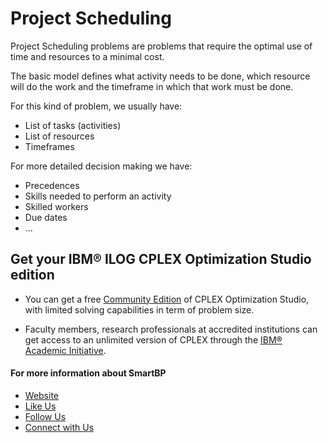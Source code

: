 # Project Scheduling

Project Scheduling problems are problems that require the optimal use of time and resources to a minimal cost.

The basic model defines what activity needs to be done, which resource will do the work and the timeframe in which that work must be done.

For this kind of problem, we usually have:
- List of tasks (activities)
- List of resources
- Timeframes

For more detailed decision making we have:
- Precedences 
- Skills needed to perform an activity
- Skilled workers
- Due dates
- ...

## Get your IBM® ILOG CPLEX Optimization Studio edition

- You can get a free [Community Edition](http://www-01.ibm.com/software/websphere/products/optimization/cplex-studio-community-edition)
 of CPLEX Optimization Studio, with limited solving capabilities in term of problem size.

- Faculty members, research professionals at accredited institutions can get access to an unlimited version of CPLEX through the
 [IBM® Academic Initiative](https://www.ibm.com/academic/technology/data-science).

#### For more information about SmartBP
- [Website](http://www.smart-bp.com)
- [Like Us](https://www.facebook.com/Smartbp-122794631689852/?ref=bookmarks)
- [Follow Us](https://twitter.com/Smart_BP) 
- [Connect with Us](https://www.linkedin.com/company/smartbp/?viewAsMember=true)
